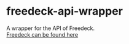 # freedeck-api-wrapper

A wrapper for the API of Freedeck.  
[Freedeck can be found here](https://github.com/Freedeck/Freedeck)